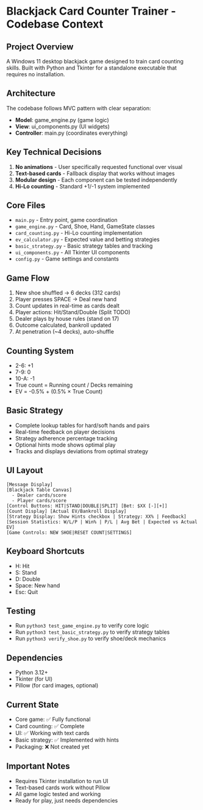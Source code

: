 # Blackjack Card Counter Trainer - Codebase Context

## Project Overview
A Windows 11 desktop blackjack game designed to train card counting skills. Built with Python and Tkinter for a standalone executable that requires no installation.

## Architecture
The codebase follows MVC pattern with clear separation:
- **Model**: game_engine.py (game logic)
- **View**: ui_components.py (UI widgets)
- **Controller**: main.py (coordinates everything)

## Key Technical Decisions
1. **No animations** - User specifically requested functional over visual
2. **Text-based cards** - Fallback display that works without images
3. **Modular design** - Each component can be tested independently
4. **Hi-Lo counting** - Standard +1/-1 system implemented

## Core Files
- `main.py` - Entry point, game coordination
- `game_engine.py` - Card, Shoe, Hand, GameState classes
- `card_counting.py` - Hi-Lo counting implementation  
- `ev_calculator.py` - Expected value and betting strategies
- `basic_strategy.py` - Basic strategy tables and tracking
- `ui_components.py` - All Tkinter UI components
- `config.py` - Game settings and constants

## Game Flow
1. New shoe shuffled → 6 decks (312 cards)
2. Player presses SPACE → Deal new hand
3. Count updates in real-time as cards dealt
4. Player actions: Hit/Stand/Double (Split TODO)
5. Dealer plays by house rules (stand on 17)
6. Outcome calculated, bankroll updated
7. At penetration (~4 decks), auto-shuffle

## Counting System
- 2-6: +1
- 7-9: 0 
- 10-A: -1
- True count = Running count / Decks remaining
- EV = -0.5% + (0.5% × True Count)

## Basic Strategy
- Complete lookup tables for hard/soft hands and pairs
- Real-time feedback on player decisions
- Strategy adherence percentage tracking
- Optional hints mode shows optimal play
- Tracks and displays deviations from optimal strategy

## UI Layout
```
[Message Display]
[Blackjack Table Canvas]
  - Dealer cards/score
  - Player cards/score
[Control Buttons: HIT|STAND|DOUBLE|SPLIT] [Bet: $XX [-][+]]
[Count Display] [Actual EV/Bankroll Display]
[Strategy Display: Show Hints checkbox | Strategy: XX% | Feedback]
[Session Statistics: W/L/P | Win% | P/L | Avg Bet | Expected vs Actual EV]
[Game Controls: NEW SHOE|RESET COUNT|SETTINGS]
```

## Keyboard Shortcuts
- H: Hit
- S: Stand  
- D: Double
- Space: New hand
- Esc: Quit

## Testing
- Run `python3 test_game_engine.py` to verify core logic
- Run `python3 test_basic_strategy.py` to verify strategy tables
- Run `python3 verify_shoe.py` to verify shoe/deck mechanics

## Dependencies
- Python 3.12+
- Tkinter (for UI)
- Pillow (for card images, optional)

## Current State
- Core game: ✅ Fully functional
- Card counting: ✅ Complete
- UI: ✅ Working with text cards
- Basic strategy: ✅ Implemented with hints
- Packaging: ❌ Not created yet

## Important Notes
- Requires Tkinter installation to run UI
- Text-based cards work without Pillow
- All game logic tested and working
- Ready for play, just needs dependencies